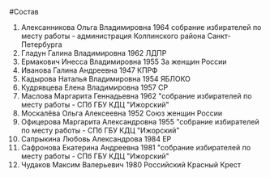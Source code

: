 #Состав
1. Алексанникова Ольга Владимировна 1964 собрание избирателей по месту работы - администрация Колпинского района Санкт-Петербурга
2. Гладун Галина Владимировна 1962 ЛДПР
3. Ермакович Инесса Владимировна 1955 За женщин России
4. Иванова Галина Андреевна 1947 КПРФ
5. Кадырова Наталья Владимировна 1954 ЯБЛОКО
6. Кудрявцева Елена Владимировна 1957 СР
7. Маслова Маргарита Геннадьевна 1962 \"собрание избирателей по месту работы - СПб ГБУ КДЦ \"Ижорский\"
8. Москалёва Ольга Алексеевна 1952 Союз женщин России
9. Офицерова Маргарита Александровна 1955 \"собрание избирателей по месту работы - СПб ГБУ КДЦ \"Ижорский\"
10. Сапрыкина Любовь Александрова 1984 ЕР
11. Сафронова Екатерина Андреевна 1981 \"собрание избирателей по месту работы - СПб ГБУ КДЦ \"Ижорский\"
12. Чудаков Максим Валерьевич 1980 Российский Красный Крест
